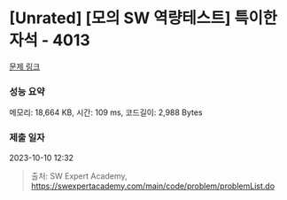 # [Unrated] [모의 SW 역량테스트] 특이한 자석 - 4013 

[문제 링크](https://swexpertacademy.com/main/code/problem/problemDetail.do?contestProbId=AWIeV9sKkcoDFAVH) 

### 성능 요약

메모리: 18,664 KB, 시간: 109 ms, 코드길이: 2,988 Bytes

### 제출 일자

2023-10-10 12:32



> 출처: SW Expert Academy, https://swexpertacademy.com/main/code/problem/problemList.do